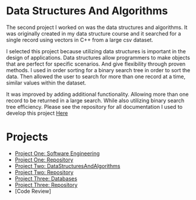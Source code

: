 # Data Structures And Algorithms

The second project I worked on was the data structures and algorithms. It was originally created in my data structure course and it searched for a single record using vectors in C++ from a large csv dataset. 

I selected this project because utilizing data structures is important in the design of applications. Data structures allow programmers to make objects that are perfect for specific scenarios. And give flexibility through proven methods. I used in order sorting for a binary search tree in order to sort the data. Then allowed the user to search for more than one record at a time, similar values within the dataset.

It was improved by adding additional functionality. Allowing more than one record to be returned in a large search. While also utilizing binary search tree efficiency.
Please see the repository for all documentation I used to develop this project [Here](https://github.com/FranklinAf/FranklinAf.github.io/tree/main/DataStructuresAndAlgorithms)<br>


# Projects
* [Project One: Software Engineering](https://franklinaf.github.io/SoftwareEngineering.html)<br>
* [Project One: Repository](https://github.com/FranklinAf/FranklinAf.github.io/tree/main/SoftwareEngineering)<br>
* [Project Two: DataStructuresAndAlgorithms](https://franklinaf.github.io/DataStructuresAndAlgorithms.html)<br>
* [Project Two: Repository](https://github.com/FranklinAf/FranklinAf.github.io/tree/main/DataStructuresAndAlgorithms)<br>
* [Project Three: Databases](https://franklinaf.github.io/Databases.html)<br>
* [Project Three: Repository](https://github.com/FranklinAf/FranklinAf.github.io/tree/main/Databases)<br>
* [Code Review]<br>

